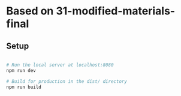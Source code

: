 # Based on 31-modified-materials-final

## Setup

``` bash

# Run the local server at localhost:8080
npm run dev

# Build for production in the dist/ directory
npm run build
```
